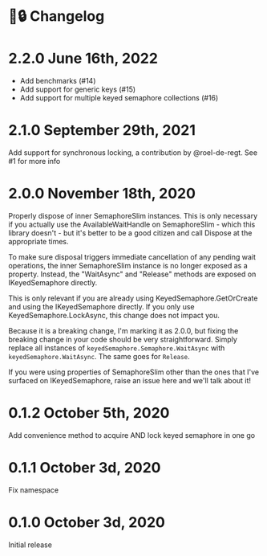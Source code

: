 # 🔑🔒 Changelog

# 2.2.0 June 16th, 2022

- Add benchmarks (#14)
- Add support for generic keys (#15)
- Add support for multiple keyed semaphore collections (#16)

# 2.1.0 September 29th, 2021

Add support for synchronous locking, a contribution by @roel-de-regt. See #1 for more info

# 2.0.0 November 18th, 2020

Properly dispose of inner SemaphoreSlim instances. This is only necessary if you actually use the AvailableWaitHandle on SemaphoreSlim - which this library doesn't - but it's better to be a good citizen and call Dispose at the appropriate times.

To make sure disposal triggers immediate cancellation of any pending wait operations,  the inner SemaphoreSlim instance is no longer exposed as a property. Instead, the "WaitAsync" and "Release" methods are exposed on IKeyedSemaphore directly.

This is only relevant if you are already using KeyedSemaphore.GetOrCreate and using the IKeyedSemaphore directly. If you only use KeyedSemaphore.LockAsync, this change does not impact you. 

Because it is a breaking change, I'm marking it as 2.0.0, but fixing the breaking change in your code should be very straightforward. Simply replace all instances of `keyedSemaphore.Semaphore.WaitAsync` with `keyedSemaphore.WaitAsync`. The same goes for `Release`. 

If you were using properties of SemaphoreSlim other than the ones that I've surfaced on IKeyedSemaphore, raise an issue here and we'll talk about it! 

# 0.1.2 October 5th, 2020

Add convenience method to acquire AND lock keyed semaphore in one go

# 0.1.1 October 3d, 2020

Fix namespace

# 0.1.0 October 3d, 2020

Initial release
